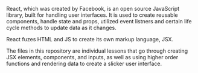 React, which was created by Facebook, is an open source JavaScript library, built for handling user interfaces. It is used to create reusable components, handle state and props, utilized event listners and certain life cycle methods to update data as it changes.

React fuzes HTML and JS to create its own markup language, JSX.

The files in this repository are individual lessons that go through creating JSX elements, components, and inputs, as well as using higher order functions and rendering data to create a slicker user interface. 

